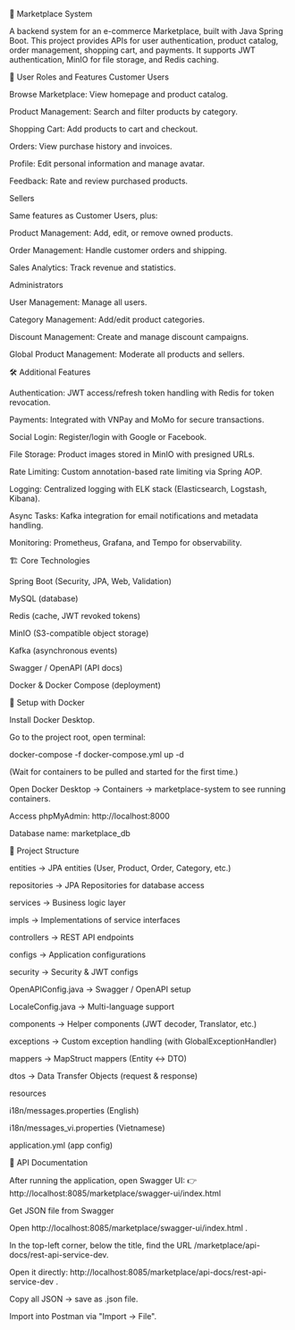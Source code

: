 🛒 Marketplace System

A backend system for an e-commerce Marketplace, built with Java Spring Boot.
This project provides APIs for user authentication, product catalog, order management, shopping cart, and payments. It supports JWT authentication, MinIO for file storage, and Redis caching.

👥 User Roles and Features
Customer Users

Browse Marketplace: View homepage and product catalog.

Product Management: Search and filter products by category.

Shopping Cart: Add products to cart and checkout.

Orders: View purchase history and invoices.

Profile: Edit personal information and manage avatar.

Feedback: Rate and review purchased products.

Sellers

Same features as Customer Users, plus:

Product Management: Add, edit, or remove owned products.

Order Management: Handle customer orders and shipping.

Sales Analytics: Track revenue and statistics.

Administrators

User Management: Manage all users.

Category Management: Add/edit product categories.

Discount Management: Create and manage discount campaigns.

Global Product Management: Moderate all products and sellers.

🛠 Additional Features

Authentication: JWT access/refresh token handling with Redis for token revocation.

Payments: Integrated with VNPay and MoMo for secure transactions.

Social Login: Register/login with Google or Facebook.

File Storage: Product images stored in MinIO with presigned URLs.

Rate Limiting: Custom annotation-based rate limiting via Spring AOP.

Logging: Centralized logging with ELK stack (Elasticsearch, Logstash, Kibana).

Async Tasks: Kafka integration for email notifications and metadata handling.

Monitoring: Prometheus, Grafana, and Tempo for observability.

🏗 Core Technologies

Spring Boot (Security, JPA, Web, Validation)

MySQL (database)

Redis (cache, JWT revoked tokens)

MinIO (S3-compatible object storage)

Kafka (asynchronous events)

Swagger / OpenAPI (API docs)

Docker & Docker Compose (deployment)

🐳 Setup with Docker

Install Docker Desktop.

Go to the project root, open terminal:

docker-compose -f docker-compose.yml up -d


(Wait for containers to be pulled and started for the first time.)

Open Docker Desktop → Containers → marketplace-system to see running containers.

Access phpMyAdmin: http://localhost:8000

Database name: marketplace_db

📂 Project Structure

entities → JPA entities (User, Product, Order, Category, etc.)

repositories → JPA Repositories for database access

services → Business logic layer

impls → Implementations of service interfaces

controllers → REST API endpoints

configs → Application configurations

security → Security & JWT configs

OpenAPIConfig.java → Swagger / OpenAPI setup

LocaleConfig.java → Multi-language support

components → Helper components (JWT decoder, Translator, etc.)

exceptions → Custom exception handling (with GlobalExceptionHandler)

mappers → MapStruct mappers (Entity ↔ DTO)

dtos → Data Transfer Objects (request & response)

resources

i18n/messages.properties (English)

i18n/messages_vi.properties (Vietnamese)

application.yml (app config)

📖 API Documentation

After running the application, open Swagger UI:
👉 http://localhost:8085/marketplace/swagger-ui/index.html

Get JSON file from Swagger

Open http://localhost:8085/marketplace/swagger-ui/index.html
.

In the top-left corner, below the title, find the URL /marketplace/api-docs/rest-api-service-dev.

Open it directly: http://localhost:8085/marketplace/api-docs/rest-api-service-dev
.

Copy all JSON → save as .json file.

Import into Postman via "Import → File".
